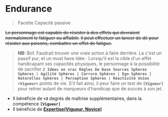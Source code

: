 # Endurance

> Facette Capacité passive

~~Le personnage est capable de résister à des effets qui devraient normalement le fatiguer ou affaiblir.~~ ~~Il peut effectuer un lancer de dé pour résister aux poisons, combattre un effet de fatigue.~~

> **NB:** Bof. Faudrait trouver une vraie action à faire derrière. La c'est un passif pur, et un must have Idée : Lorsqu'il est la cible d'un effet handicapant ses capacités physiques, le personnage à la possibilité de sacrifier **`2 Idées en vrac Règles De Base Sources Spheres Sphères | Agilité Sphères | Carrure Sphères | Ego Sphères | Naturelles Sphères | Perception Sphères | Réactivité Voies <Vigueur>`** points de vie. S'il fait ainsi, il peur faire un test de **`[Vigueur]`** pour retirer autant de marqueurs d'handicap que de succès à son jet.

* Il bénéficie de **`+3`** degrés de maîtrise supplémentaires, dans la compétence **`[Vigueur]`**
* Il bénéficie de [**Expertise\(Vigueur, Novice\)**](https://trello.com/c/0EKOzT2h)


